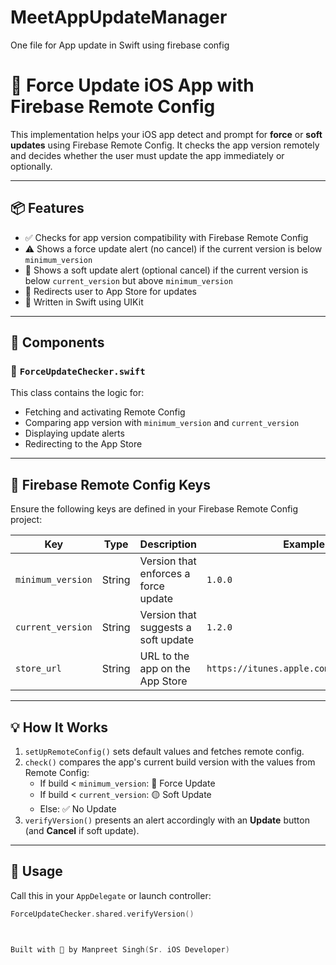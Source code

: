 # MeetAppUpdateManager
One file for App update in Swift using firebase config
# 🔄 Force Update iOS App with Firebase Remote Config

This implementation helps your iOS app detect and prompt for **force** or **soft updates** using Firebase Remote Config. It checks the app version remotely and decides whether the user must update the app immediately or optionally.

---

## 📦 Features

- ✅ Checks for app version compatibility with Firebase Remote Config
- ⚠️ Shows a force update alert (no cancel) if the current version is below `minimum_version`
- 🔔 Shows a soft update alert (optional cancel) if the current version is below `current_version` but above `minimum_version`
- 📲 Redirects user to App Store for updates
- 🧩 Written in Swift using UIKit

---

## 🧱 Components

### 🔹 `ForceUpdateChecker.swift`

This class contains the logic for:

- Fetching and activating Remote Config
- Comparing app version with `minimum_version` and `current_version`
- Displaying update alerts
- Redirecting to the App Store

---

## 🔧 Firebase Remote Config Keys

Ensure the following keys are defined in your Firebase Remote Config project:

| Key               | Type   | Description                            | Example             |
|------------------|--------|----------------------------------------|---------------------|
| `minimum_version`| String | Version that enforces a force update   | `1.0.0`             |
| `current_version`| String | Version that suggests a soft update    | `1.2.0`             |
| `store_url`      | String | URL to the app on the App Store        | `https://itunes.apple.com/app/id1234567` |

---

## 💡 How It Works

1. `setUpRemoteConfig()` sets default values and fetches remote config.
2. `check()` compares the app's current build version with the values from Remote Config:
   - If build < `minimum_version`: 🔴 Force Update
   - If build < `current_version`: 🟡 Soft Update
   - Else: ✅ No Update
3. `verifyVersion()` presents an alert accordingly with an **Update** button (and **Cancel** if soft update).

---

## 🧪 Usage

Call this in your `AppDelegate` or launch controller:

```swift
ForceUpdateChecker.shared.verifyVersion()



Built with 💙 by Manpreet Singh(Sr. iOS Developer)

